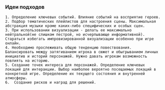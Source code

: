 ### Идеи подходов
	1. Определение ключевых событий. Влияние событий на восприятие героев.
	2. Подбор тематических плейлистов для настроения сцены. Максимальная абстракция музыки кроме каких-либо специфических и особых сцен.
	3. При использовании визуализации - делать ее максимально нейтральной(не слишком пестрой, но исчерпывающе информативной). Стараться избегать импровизированной визуализации особенно при игре онлайн.
	4. Необходимо прослеживать общую тенденцию повествования. Балансировать между затягиванием игрока в сюжет и обыгрыванием личных инициатив и историй персонажей. Нужно давать игрокам возможность повлиять на историю.
	5. Создание точек интереса для персонажей. Определение ключевых локаций для интеракции. Выбор наиболее вероятно посещаемых локаций в конкретной игре. Определение их текущего состояния и внутренней атмосферы.
	6.  Создание рисков и наград для решений.